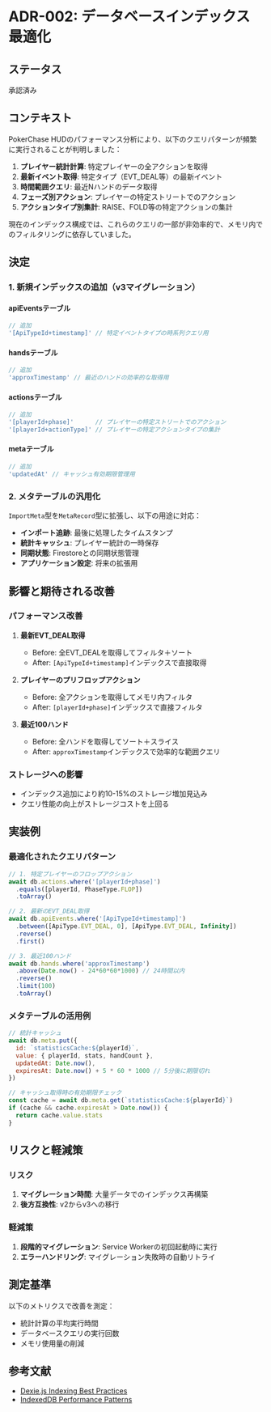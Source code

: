 # ADR-002: データベースインデックス最適化

## ステータス
承認済み

## コンテキスト
PokerChase HUDのパフォーマンス分析により、以下のクエリパターンが頻繁に実行されることが判明しました：

1. **プレイヤー統計計算**: 特定プレイヤーの全アクションを取得
2. **最新イベント取得**: 特定タイプ（EVT_DEAL等）の最新イベント
3. **時間範囲クエリ**: 最近Nハンドのデータ取得
4. **フェーズ別アクション**: プレイヤーの特定ストリートでのアクション
5. **アクションタイプ別集計**: RAISE、FOLD等の特定アクションの集計

現在のインデックス構成では、これらのクエリの一部が非効率的で、メモリ内でのフィルタリングに依存していました。

## 決定

### 1. 新規インデックスの追加（v3マイグレーション）

#### apiEventsテーブル
```javascript
// 追加
'[ApiTypeId+timestamp]' // 特定イベントタイプの時系列クエリ用
```

#### handsテーブル
```javascript
// 追加
'approxTimestamp' // 最近のハンドの効率的な取得用
```

#### actionsテーブル
```javascript
// 追加
'[playerId+phase]'      // プレイヤーの特定ストリートでのアクション
'[playerId+actionType]' // プレイヤーの特定アクションタイプの集計
```

#### metaテーブル
```javascript
// 追加
'updatedAt' // キャッシュ有効期限管理用
```

### 2. メタテーブルの汎用化

`ImportMeta`型を`MetaRecord`型に拡張し、以下の用途に対応：

- **インポート追跡**: 最後に処理したタイムスタンプ
- **統計キャッシュ**: プレイヤー統計の一時保存
- **同期状態**: Firestoreとの同期状態管理
- **アプリケーション設定**: 将来の拡張用

## 影響と期待される改善

### パフォーマンス改善

1. **最新EVT_DEAL取得**
   - Before: 全EVT_DEALを取得してフィルタ＋ソート
   - After: `[ApiTypeId+timestamp]`インデックスで直接取得

2. **プレイヤーのプリフロップアクション**
   - Before: 全アクションを取得してメモリ内フィルタ
   - After: `[playerId+phase]`インデックスで直接フィルタ

3. **最近100ハンド**
   - Before: 全ハンドを取得してソート＋スライス
   - After: `approxTimestamp`インデックスで効率的な範囲クエリ

### ストレージへの影響

- インデックス追加により約10-15%のストレージ増加見込み
- クエリ性能の向上がストレージコストを上回る

## 実装例

### 最適化されたクエリパターン

```javascript
// 1. 特定プレイヤーのフロップアクション
await db.actions.where('[playerId+phase]')
  .equals([playerId, PhaseType.FLOP])
  .toArray()

// 2. 最新のEVT_DEAL取得
await db.apiEvents.where('[ApiTypeId+timestamp]')
  .between([ApiType.EVT_DEAL, 0], [ApiType.EVT_DEAL, Infinity])
  .reverse()
  .first()

// 3. 最近100ハンド
await db.hands.where('approxTimestamp')
  .above(Date.now() - 24*60*60*1000) // 24時間以内
  .reverse()
  .limit(100)
  .toArray()
```

### メタテーブルの活用例

```javascript
// 統計キャッシュ
await db.meta.put({
  id: `statisticsCache:${playerId}`,
  value: { playerId, stats, handCount },
  updatedAt: Date.now(),
  expiresAt: Date.now() + 5 * 60 * 1000 // 5分後に期限切れ
})

// キャッシュ取得時の有効期限チェック
const cache = await db.meta.get(`statisticsCache:${playerId}`)
if (cache && cache.expiresAt > Date.now()) {
  return cache.value.stats
}
```

## リスクと軽減策

### リスク
1. **マイグレーション時間**: 大量データでのインデックス再構築
2. **後方互換性**: v2からv3への移行

### 軽減策
1. **段階的マイグレーション**: Service Workerの初回起動時に実行
2. **エラーハンドリング**: マイグレーション失敗時の自動リトライ

## 測定基準

以下のメトリクスで改善を測定：
- 統計計算の平均実行時間
- データベースクエリの実行回数
- メモリ使用量の削減

## 参考文献
- [Dexie.js Indexing Best Practices](https://dexie.org/docs/Indexing)
- [IndexedDB Performance Patterns](https://web.dev/indexeddb-best-practices/)